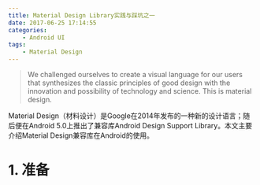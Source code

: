 ```yaml
---
title: Material Design Library实践与踩坑之一
date: 2017-06-25 17:14:55
categories:
    - Android UI
tags:
    - Material Design
---
```


> We challenged ourselves to create a visual language for our users that synthesizes the classic principles of good design with the innovation and possibility of technology and science. This is material design.

Material Design（材料设计）是Google在2014年发布的一种新的设计语言；随后便在Android 5.0上推出了兼容库Android Design Support Library。本文主要介绍Material Design兼容库在Android的使用。

<!--more-->

# 1. 准备
